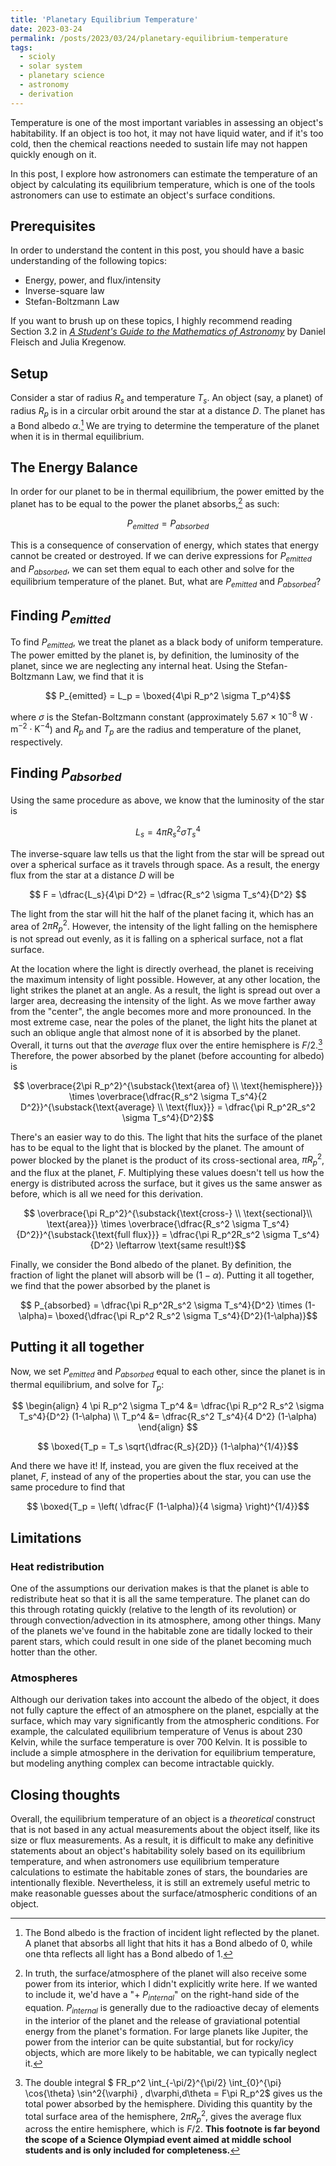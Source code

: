 ```yaml
---
title: 'Planetary Equilibrium Temperature'
date: 2023-03-24
permalink: /posts/2023/03/24/planetary-equilibrium-temperature
tags:
  - scioly
  - solar system
  - planetary science
  - astronomy
  - derivation
---
```


Temperature is one of the most important variables in assessing an object's habitability. If an object is too hot, it may not have liquid water, and if it's too cold, then the chemical reactions needed to sustain life may not happen quickly enough on it.

In this post, I explore how astronomers can estimate the temperature of an object by calculating its equilibrium temperature, which is one of the tools astronomers can use to estimate an object's surface conditions.

## Prerequisites

In order to understand the content in this post, you should have a basic understanding of the following topics:

- Energy, power, and flux/intensity
- Inverse-square law
- Stefan-Boltzmann Law

If you want to brush up on these topics, I highly recommend reading Section 3.2 in [*A Student's Guide to the Mathematics of Astronomy*](http://www.danfleisch.com/sgmoa/) by Daniel Fleisch and Julia Kregenow.

## Setup

Consider a star of radius $R_{s}$ and temperature $T_{s}$. An object (say, a planet) of radius $R_p$ is in a circular orbit around the star at a distance $D$. The planet has a Bond albedo $\alpha$.[^1] We are trying to determine the temperature of the planet when it is in thermal equilibrium.

[^1]: The Bond albedo is the fraction of incident light reflected by the planet. A planet that absorbs all light that hits it has a Bond albedo of 0, while one thta reflects all light has a Bond albedo of 1.

## The Energy Balance

In order for our planet to be in thermal equilibrium, the power emitted by the planet has to be equal to the power the planet absorbs,[^2] as such:

$$ P_{emitted} = P_{absorbed}$$

[^2]: In truth, the surface/atmosphere of the planet will also receive some power from its interior, which I didn't explicitly write here. If we wanted to include it, we'd have a "$+\text{ }P_{internal}$" on the right-hand side of the equation. $P_{internal}$ is generally due to the radioactive decay of elements in the interior of the planet and the release of graviational potential energy from the planet's formation. For large planets like Jupiter, the power from the interior can be quite substantial, but for rocky/icy objects, which are more likely to be habitable, we can typically neglect it.

This is a consequence of conservation of energy, which states that energy cannot be created or destroyed. If we can derive expressions for $P_{emitted}$ and $P_{absorbed}$, we can set them equal to each other and solve for the equilibrium temperature of the planet. But, what are $P_{emitted}$ and $P_{absorbed}$?

## Finding $P_{emitted}$

To find $P_{emitted}$, we treat the planet as a black body of uniform temperature. The power emitted by the planet is, by definition, the luminosity of the planet, since we are neglecting any internal heat. Using the Stefan-Boltzmann Law, we find that it is

$$ P_{emitted} = L_p = \boxed{4\pi R_p^2 \sigma T_p^4}$$

where $\sigma$ is the Stefan-Boltzmann constant (approximately $5.67 \times 10^{-8} \text{ W}\cdot\text{m}^{-2}\cdot\text{K}^{-4}$) and $R_p$ and $T_p$ are the radius and temperature of the planet, respectively.

## Finding $P_{absorbed}$

Using the same procedure as above, we know that the luminosity of the star is

$$ L_s = 4\pi R_s^2 \sigma T_s^4$$

The inverse-square law tells us that the light from the star will be spread out over a spherical surface as it travels through space. As a result, the energy flux from the star at a distance $D$ will be

$$ F = \dfrac{L_s}{4\pi D^2} = \dfrac{R_s^2 \sigma T_s^4}{D^2} $$

The light from the star will hit the half of the planet facing it, which has an area of $2\pi R_p^2$. However, the intensity of the light falling on the hemisphere is not spread out evenly, as it is falling on a spherical surface, not a flat surface.

At the location where the light is directly overhead, the planet is receiving the maximum intensity of light possible. However, at any other location, the light strikes the planet at an angle. As a result, the light is spread out over a larger area, decreasing the intensity of the light. As we move farther away from the "center", the angle becomes more and more pronounced. In the most extreme case, near the poles of the planet, the light hits the planet at such an oblique angle that almost none of it is absorbed by the planet. Overall, it turns out that the *average* flux over the entire hemisphere is $F/2$.[^3] Therefore, the power absorbed by the planet (before accounting for albedo) is

$$ \overbrace{2\pi R_p^2}^{\substack{\text{area of} \\ \text{hemisphere}}} \times \overbrace{\dfrac{R_s^2 \sigma T_s^4}{2 D^2}}^{\substack{\text{average} \\ \text{flux}}} = \dfrac{\pi R_p^2R_s^2 \sigma T_s^4}{D^2}$$

[^3]: The double integral $ FR_p^2 \int_{-\pi/2}^{\pi/2} \int_{0}^{\pi} \cos{\theta} \sin^2{\varphi} \, d\varphi\,d\theta = F\pi R_p^2$ gives us the total power absorbed by the hemisphere. Dividing this quantity by the total surface area of the hemisphere, $2\pi R_p^2$, gives the average flux across the entire hemisphere, which is $F/2$. **This footnote is far beyond the scope of a Science Olympiad event aimed at middle school students and is only included for completeness.**

There's an easier way to do this. The light that hits the surface of the planet has to be equal to the light that is blocked by the planet. The amount of power blocked by the planet is the product of its cross-sectional area, $\pi R_p^2$, and the flux at the planet, $F$. Multiplying these values doesn't tell us how the energy is distributed across the surface, but it gives us the same answer as before, which is all we need for this derivation.

$$ \overbrace{\pi R_p^2}^{\substack{\text{cross-} \\ \text{sectional}\\ \text{area}}} \times \overbrace{\dfrac{R_s^2 \sigma T_s^4}{D^2}}^{\substack{\text{full flux}}} = \dfrac{\pi R_p^2R_s^2 \sigma T_s^4}{D^2} \leftarrow \text{same result!}$$

Finally, we consider the Bond albedo of the planet. By definition, the fraction of light the planet will absorb will be $(1-\alpha)$. Putting it all together, we find that the power absorbed by the planet is

$$ P_{absorbed} = \dfrac{\pi R_p^2R_s^2 \sigma T_s^4}{D^2} \times (1-\alpha)= \boxed{\dfrac{\pi R_p^2 R_s^2 \sigma T_s^4}{D^2}(1-\alpha)}$$

## Putting it all together

Now, we set $P_{emitted}$ and $P_{absorbed}$ equal to each other, since the planet is in thermal equilibrium, and solve for $T_p$:

$$
\begin{align}
  4 \pi R_p^2 \sigma T_p^4 &= \dfrac{\pi R_p^2 R_s^2 \sigma T_s^4}{D^2} (1-\alpha) \\
  T_p^4 &= \dfrac{R_s^2 T_s^4}{4 D^2} (1-\alpha)
\end{align}
$$

$$ \boxed{T_p = T_s \sqrt{\dfrac{R_s}{2D}} (1-\alpha)^{1/4}}$$

And there we have it! If, instead, you are given the flux received at the planet, $F$, instead of any of the properties about the star, you can use the same procedure to find that

$$ \boxed{T_p = \left( \dfrac{F (1-\alpha)}{4 \sigma} \right)^{1/4}}$$

## Limitations

### Heat redistribution

One of the assumptions our derivation makes is that the planet is able to redistribute heat so that it is all the same temperature. The planet can do this through rotating quickly (relative to the length of its revolution) or through convection/advection in its atmosphere, among other things. Many of the planets we've found in the habitable zone are tidally locked to their parent stars, which could result in one side of the planet becoming much hotter than the other.

### Atmospheres

Although our derivation takes into account the albedo of the object, it does not fully capture the effect of an atmosphere on the planet, espcially at the surface, which may vary significantly from the atmospheric conditions. For example, the calculated equilibrium temperature of Venus is about 230 Kelvin, while the surface temperature is over 700 Kelvin. It is possible to include a simple atmosphere in the derivation for equilibrium temperature, but modeling anything complex can become intractable quickly.

## Closing thoughts

Overall, the equilibrium temperature of an object is a *theoretical* construct that is not based in any actual measurements about the object itself, like its size or flux measurements. As a result, it is difficult to make any definitive statements about an object's habitability solely based on its equilibrium temperature, and when astronomers use equilibrium temperature calculations to estimate the habitable zones of stars, the boundaries are intentionally flexible. Nevertheless, it is still an extremely useful metric to make reasonable guesses about the surface/atmospheric conditions of an object.
